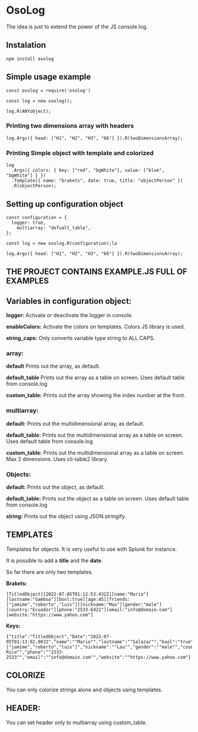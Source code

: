 # OsoLog
The idea is just to extend the power of the JS console.log.

## Instalation

````
npm install osolog
````

## Simple usage example

```
const osolog = require('osolog')

const log = new osolog();

log.R(ANYobject);
```

### Printing two dimensions array with headers

```
log.Args({ head: ["H1", "H2", "H3", "66"] }).R(twoDimensionsArray);
````

### Printing Simple object with template and colorized
````
log
  .Args({ colors: { key: ["red", "bgWhite"], value: ["blue", "bgWhite"] } })
  .Template({ name: "brakets", date: true, title: "objectPerson" })
  .R(objectPerson);
  ````
## Setting up configuration object

```
const configuration = {
  logger: true,
    multiarray: "defualt_table",
};

const log = new osolog.R(configuration);la

log.Args({ head: ["H1", "H2", "H3", "66"] }).R(twoDimensionsArray);
```

## THE PROJECT CONTAINS EXAMPLE.JS FULL OF EXAMPLES

## Variables in configuration object:

**logger:** Activate or deactivate the logger in console.

**enableColors:** Activate the colors on templates. Colors JS library is used.

**string_caps:** Only converts variable type string to ALL CAPS.


### array:


**default** Prints out the array, as default.


**default_table** Prints out the array as a table on screen. Uses default table from console.log

**custom_table:** Prints out the array showing the index number at the front.

###  multiarray:

**default:** Prints out the multidimensional array, as default.

**default_table:** Prints out the multidimensional array as a table on screen. Uses default table from console.log

**custom_table:** Prints out the multidimensional array as a table on screen. Max 2 dimensions. Uses cli-table2 library.


### Objects:

**default:** Prints out the object, as default.

**default_table:** Prints out the object as a table on screen. Uses default table from console.log

**string:** Prints out the object using JSON.stringify.


## TEMPLATES 

Templates for objects. It is very useful to use with Splunk for instance.

It is possible to add a **title** and the **date**.

So far there are only two templates.

**Brakets:**
```
[TitledObject][2022-07-05T01:12:53.432Z][name:"Mario"][lastname:"Gamboa"][bool:true][age:45][friends:["jamime","roberto","luis"]][nickname:"Mao"][gender:"male"][country:"Ecuador"][phone:"2533-6421"][email:"info@domain.com"][website:"https://www.yahoo.com"]
```
**Keys:**
````
{"title":"TitledObject","Date":"2022-07-05T01:13:02.083Z","name":""Mario"","lastname":""Salazar"","bool":"true","age":"45","friends":"["jamime","roberto","luis"]","nickname":""Lau"","gender":""male"","country":""Costa Rica"","phone":""2233-2533"","email":""info@domain.com"","website":""https://www.yahoo.com"}
````

## COLORIZE

You can only colorize strings alone and objects using templates.

## HEADER:
You can set header only to multiarray using custom_table.

    